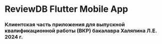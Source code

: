 # ReviewDB Flutter Mobile App
### Клиентская часть приложения для выпускной квалификационной работы (ВКР) бакалавра Халяпина Л.Е. 2024 г.
